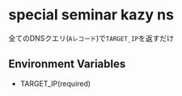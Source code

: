 # special seminar kazy ns

全てのDNSクエリ(`Aレコード`)で`TARGET_IP`を返すだけ

## Environment Variables

- TARGET_IP(required)

